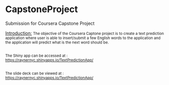 # CapstoneProject
Submission for Coursera Capstone Project

<U>Introduction:</U>
<small> The objective of the Coursera Captone project is to create a text prediction application where user is able to insert/submit a few English words to the application and the application will predict what is the next word should be.<BR>

<BR>The Shiny app can be accessed at : 
<BR>https://raynernyc.shinyapps.io/TextPredictionApp/

<BR>The slide deck can be viewed at :
<BR>https://raynernyc.shinyapps.io/TextPredictionApp/</small>
